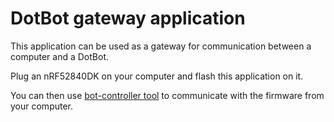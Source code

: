 # DotBot gateway application

This application can be used as a gateway for communication between a computer
and a DotBot.

Plug an nRF52840DK on your computer and flash this application on it.

You can then use [bot-controller tool](https://github.com/DotBot/Botcontroller-python)
to communicate with the firmware from your computer.
